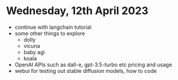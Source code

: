 # Wednesday, 12th April 2023

- continue with langchain tutorial
- some other things to explore
	- dolly
	- vicuna
	- baby agi
	- koala
- OpenAI APIs such as dall-e, gpt-3.5-turbo etc pricing and usage
- webui for testing out stable diffusion models, how to code
